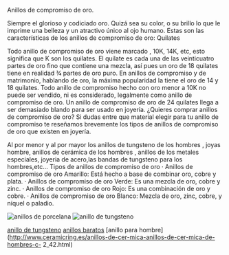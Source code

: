 Anillos de compromiso de oro.

Siempre el glorioso y codiciado oro. Quizá sea su color, o su brillo lo que le imprime una belleza y un atractivo único al ojo humano. Estas son las características de los anillos de compromiso de oro:
Quilates

Todo anillo de compromiso de oro viene marcado , 10K, 14K, etc, esto significa que K son los quilates. El quilate es cada una de las veinticuatro partes de oro fino que contiene una mezcla, así pues un oro de 18 quilates tiene en realidad ¾ partes de oro puro.
En anillos de compromiso y de matrimonio, hablando de oro, la máxima popularidad la tiene el oro de 14 y 18 quilates. Todo anillo de compromiso hecho con oro menor a 10K no puede ser vendido, ni es considerado, legalmente como anillo de compromiso de oro. Un anillo de compromiso de oro de 24 quilates llega a ser demasiado blando para ser usado en joyería.
¿Quieres comprar anillos de compromiso de oro? Si dudas entre que material elegir para tu anillo de compromiso te reseñamos brevemente los tipos de anillos de compromiso de oro que existen en joyería.

Al por menor y al por mayor los anillos de tungsteno de los hombres   , joyas hombre, anillos  de cerámica de los hombres , anillos de los metales especiales, joyeria de acero,las bandas de tungsteno para los hombres,etc...
Tipos de anillos de compromiso de oro
· Anillos de compromiso de oro Amarillo: Está hecho a base de combinar oro, cobre y plata.
· Anillos de compromiso de oro Verde: Es una mezcla de oro, cobre y zinc.
· Anillos de compromiso de oro Rojo: Es una combinación de oro y cobre.
· Anillos de compromiso de oro Blanco: Mezcla de oro, zinc, cobre, y níquel o paladio.

![anillos de porcelana](http://www.ceramicring.es/images/s/201205/13364454610.jpg)
![anillo de   tungsteno](http://www.ceramicring.es/images/s/201204/13354966820.jpg)

[anillo de tungsteno](http://www.ceramicring.es/anillo-de-tungsteno-y-cer-mica-c-30.html)
[anillos baratos](http://www.ceramicring.es/anillos-de-cer-mica-anillos-negros-de-cer-mica-c-2_37.html)
[anillo para hombre](http://www.ceramicring.es/anillos-de-cer-mica-anillos-de-cer-mica-de-hombres-c-  2_42.html)
